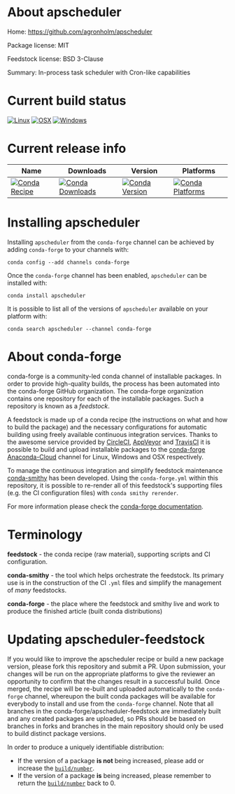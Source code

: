 About apscheduler
=================

Home: https://github.com/agronholm/apscheduler

Package license: MIT

Feedstock license: BSD 3-Clause

Summary: In-process task scheduler with Cron-like capabilities



Current build status
====================

[![Linux](https://img.shields.io/circleci/project/github/conda-forge/apscheduler-feedstock/master.svg?label=Linux)](https://circleci.com/gh/conda-forge/apscheduler-feedstock)
[![OSX](https://img.shields.io/travis/conda-forge/apscheduler-feedstock/master.svg?label=macOS)](https://travis-ci.org/conda-forge/apscheduler-feedstock)
[![Windows](https://img.shields.io/appveyor/ci/conda-forge/apscheduler-feedstock/master.svg?label=Windows)](https://ci.appveyor.com/project/conda-forge/apscheduler-feedstock/branch/master)

Current release info
====================

| Name | Downloads | Version | Platforms |
| --- | --- | --- | --- |
| [![Conda Recipe](https://img.shields.io/badge/recipe-apscheduler-green.svg)](https://anaconda.org/conda-forge/apscheduler) | [![Conda Downloads](https://img.shields.io/conda/dn/conda-forge/apscheduler.svg)](https://anaconda.org/conda-forge/apscheduler) | [![Conda Version](https://img.shields.io/conda/vn/conda-forge/apscheduler.svg)](https://anaconda.org/conda-forge/apscheduler) | [![Conda Platforms](https://img.shields.io/conda/pn/conda-forge/apscheduler.svg)](https://anaconda.org/conda-forge/apscheduler) |

Installing apscheduler
======================

Installing `apscheduler` from the `conda-forge` channel can be achieved by adding `conda-forge` to your channels with:

```
conda config --add channels conda-forge
```

Once the `conda-forge` channel has been enabled, `apscheduler` can be installed with:

```
conda install apscheduler
```

It is possible to list all of the versions of `apscheduler` available on your platform with:

```
conda search apscheduler --channel conda-forge
```


About conda-forge
=================

conda-forge is a community-led conda channel of installable packages.
In order to provide high-quality builds, the process has been automated into the
conda-forge GitHub organization. The conda-forge organization contains one repository
for each of the installable packages. Such a repository is known as a *feedstock*.

A feedstock is made up of a conda recipe (the instructions on what and how to build
the package) and the necessary configurations for automatic building using freely
available continuous integration services. Thanks to the awesome service provided by
[CircleCI](https://circleci.com/), [AppVeyor](http://www.appveyor.com/)
and [TravisCI](https://travis-ci.org/) it is possible to build and upload installable
packages to the [conda-forge](https://anaconda.org/conda-forge)
[Anaconda-Cloud](http://docs.anaconda.org/) channel for Linux, Windows and OSX respectively.

To manage the continuous integration and simplify feedstock maintenance
[conda-smithy](http://github.com/conda-forge/conda-smithy) has been developed.
Using the ``conda-forge.yml`` within this repository, it is possible to re-render all of
this feedstock's supporting files (e.g. the CI configuration files) with ``conda smithy rerender``.

For more information please check the [conda-forge documentation](https://conda-forge.org/docs/).

Terminology
===========

**feedstock** - the conda recipe (raw material), supporting scripts and CI configuration.

**conda-smithy** - the tool which helps orchestrate the feedstock.
                   Its primary use is in the construction of the CI ``.yml`` files
                   and simplify the management of *many* feedstocks.

**conda-forge** - the place where the feedstock and smithy live and work to
                  produce the finished article (built conda distributions)


Updating apscheduler-feedstock
==============================

If you would like to improve the apscheduler recipe or build a new
package version, please fork this repository and submit a PR. Upon submission,
your changes will be run on the appropriate platforms to give the reviewer an
opportunity to confirm that the changes result in a successful build. Once
merged, the recipe will be re-built and uploaded automatically to the
`conda-forge` channel, whereupon the built conda packages will be available for
everybody to install and use from the `conda-forge` channel.
Note that all branches in the conda-forge/apscheduler-feedstock are
immediately built and any created packages are uploaded, so PRs should be based
on branches in forks and branches in the main repository should only be used to
build distinct package versions.

In order to produce a uniquely identifiable distribution:
 * If the version of a package **is not** being increased, please add or increase
   the [``build/number``](http://conda.pydata.org/docs/building/meta-yaml.html#build-number-and-string).
 * If the version of a package **is** being increased, please remember to return
   the [``build/number``](http://conda.pydata.org/docs/building/meta-yaml.html#build-number-and-string)
   back to 0.